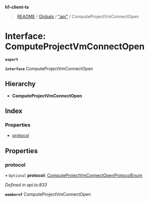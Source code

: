 **h1-client-ts**

> [README](../README.md) / [Globals](../globals.md) / ["api"](../modules/_api_.md) / ComputeProjectVmConnectOpen

# Interface: ComputeProjectVmConnectOpen

**`export`** 

**`interface`** ComputeProjectVmConnectOpen

## Hierarchy

* **ComputeProjectVmConnectOpen**

## Index

### Properties

* [protocol](_api_.computeprojectvmconnectopen.md#protocol)

## Properties

### protocol

• `Optional` **protocol**: [ComputeProjectVmConnectOpenProtocolEnum](../enums/_api_.computeprojectvmconnectopenprotocolenum.md)

*Defined in api.ts:833*

**`memberof`** ComputeProjectVmConnectOpen
